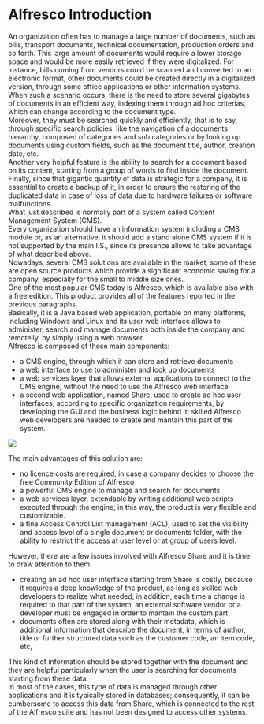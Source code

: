 # Alfresco Introduction

An organization often has to manage a large number of documents, such as bills, transport documents, technical documentation, production orders and so forth. This large amount of documents would require a lower storage space and would be more easily retrieved if they were digitalized. For instance, bills coming from vendors could be scanned and converted to an electronic format, other documents could be created directly in a digitalized version, through some office applications or other information systems.  
When such a scenario occurs, there is the need to store several gigabytes of documents in an efficient way, indexing them through ad hoc criterias, which can change according to the document type.  
Moreover, they must be searched quickly and efficiently, that is to say, through specific search policies, like the navigation of a documents hierarchy, composed of categories and sub categories or by looking up documents using custom fields, such as the document title, author, creation date, etc.  
Another very helpful feature is the ability to search for a document based on its content, starting from a group of words to find inside the document.  
Finally, since that gigantic quantity of data is strategic for a company, it is essential to create a backup of it, in order to ensure the restoring of the duplicated data in case of loss of data due to hardware failures or software malfunctions.  
What just described is normally part of a system called Content Management System \(CMS\).  
Every organization should have an information system including a CMS module or, as an alternative, it should add a stand alone CMS system if it is not supported by the main I.S., since its presence allows to take advantage of what described above.  
Nowadays, several CMS solutions are available in the market, some of these are open source products which provide a significant economic saving for a company, especially for the small to middle size ones.  
One of the most popular CMS today is Alfresco, which is available also with a free edition. This product provides all of the features reported in the previous paragraphs.  
Basically, it is a Java based web application, portable on many platforms, including Windows and Linux and its user web interface allows to administer, search and manage documents both inside the company and remotelly, by simply using a web browser.  
Alfresco is composed of these main components:

* a CMS engine, through which it can store and retrieve documents
* a web interface to use to administer and look up documents
* a web services layer that allows external applications to connect to the CMS engine, without the need to use the Alfresco web interface
* a second web application, named Share, used to create ad hoc user interfaces, according to specific organization requirements, by developing the GUI and the business logic behind it; skilled Alfresco web developers are needed to create and mantain this part of the system.

![](http://4wsplatform.org/wp-content/plugins../../uploads/media/copiadialfrescousermanual/image03.png)

The main advantages of this solution are:

* no licence costs are required, in case a company decides to choose the free Community Edition of Alfresco
* a powerful CMS engine to manage and search for documents
* a web services layer, extendable by writing additional web scripts executed through the engine; in this way, the product is very flexible and customizable.
* a fine Access Control List management \(ACL\), used to set the visibility and access level of a single document or documents folder, with the ability to restrict the access at user level or at group of users level.

However, there are a few issues involved with Alfresco Share and it is time to draw attention to them:

* creating an ad hoc user interface starting from Share is costly, because it requires a deep knowledge of the product, as long as skilled web developers to realize what needed; in addition, each time a change is required to that part of the system, an external software vendor or a developer must be engaged in order to mantain the custom part
* documents often are stored along with their metadata, which is additional information that describe the document, in terms of author, title or further structured data such as the customer code, an item code, etc,

This kind of information should be stored together with the document and they are helpful particularly when the user is searching for documents starting from these data.  
In most of the cases, this type of data is managed through other applications and it is typically stored in databases; consequently, it can be cumbersome to access this data from Share, which is connected to the rest of the Alfresco suite and has not been designed to access other systems.

